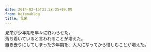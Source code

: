 ```yaml
---
date: 2014-02-15T21:38:25+09:00
from: hatenablog
title: 見栄
---
```

見栄が少年期を早々に終わらせた。  
落ち着いていると言われることが増えた。  
置き去りにしてしまった少年期を、大人になってから惜しむことが増えた。

